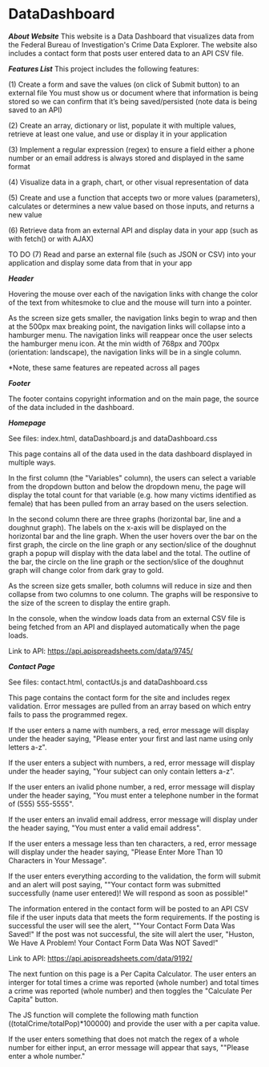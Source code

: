 # DataDashboard 

***About Website***
This website is a Data Dashboard that visualizes data from the Federal Bureau of Investigation's Crime Data Explorer. The website also includes a contact form that posts user entered data to an API CSV file. 

***Features List***
This project includes the following features:

(1) Create a form and save the values (on click of Submit button) to an external file 
You must show us or document where that information is being stored so we can confirm that it’s being saved/persisted (note data is being saved to an API)

(2) Create an array, dictionary or list, populate it with multiple values, retrieve at least one value, and use or display it in your application

(3) Implement a regular expression (regex) to ensure a field either a phone number or an email address is always stored and displayed in the same format

(4) Visualize data in a graph, chart, or other visual representation of data

(5) Create and use a function that accepts two or more values (parameters), calculates or determines a new value based on those inputs, and returns a new value

(6) Retrieve data from an external API and display data in your app (such as with fetch() or with AJAX)

TO DO (7) Read and parse an external file (such as JSON or CSV) into your application and display some data from that in your app



***Header***

Hovering the mouse over each of the navigation links with change the color of the text from whitesmoke to clue and the mouse will turn into a pointer.

As the screen size gets smaller, the navigation links begin to wrap and then at the 500px max breaking point, the navigation links will collapse into a hamburger menu. The navigation links will reappear once the user selects the hamburger menu icon. At the min width of 768px and 700px (orientation: landscape), the navigation links will be in a single column.  

*Note, these same features are repeated across all pages


***Footer***

  The footer contains copyright information and on the main page, the source of the data included in the dashboard.


***Homepage***

See files: index.html, dataDashboard.js and dataDashboard.css

This page contains all of the data used in the data dashboard displayed in multiple ways.  

In the first column (the "Variables" column), the users can select a variable from the dropdown button and below the dropdown menu, the page will display the total count for that variable (e.g. how many victims identified as female) that has been pulled from an array based on the users selection.

In the second column there are three graphs (horizontal bar, line and a doughnut graph).  The labels on the x-axis will be displayed on the horizontal bar and the line graph.  When the user hovers over the bar on the first graph, the circle on the line graph or any section/slice of the doughnut graph a popup will display with the data label and the total. The outline of the bar, the circle on the line graph or the section/slice of the doughnut graph will change color from dark gray to gold. 

As the screen size gets smaller, both columns will reduce in size and then collapse from two columns to one column. The graphs will be responsive to the size of the screen to display the entire graph. 

In the console, when the window loads data from an external CSV file is being fetched from an API and displayed automatically when the page loads.

Link to API: https://api.apispreadsheets.com/data/9745/
 

***Contact Page***

See files: contact.html, contactUs.js and dataDashboard.css

This page contains the contact form for the site and includes regex validation. Error messages are pulled from an array based on which entry fails to pass the programmed regex.

If the user enters a name with numbers, a red, error message will display under the header saying, "Please enter your first and last name using only letters a-z".

If the user enters a subject with numbers, a red, error message will display under the header saying, "Your subject can only contain letters a-z". 

If the user enters an ivalid phone number, a red, error message will display under the header saying, "You must enter a telephone number in the format of (555) 555-5555".

If the user enters an invalid email address, error message will display under the header saying, "You must enter a valid email address". 

If the user enters a message less than ten characters, a red, error message will display under the header saying, "Please Enter More Than 10 Characters in Your Message". 

If the user enters everything according to the validation, the form will submit and an alert will post saying, ""Your contact form was submitted successfully (name user entered)! We will respond as soon as possible!"

The information entered in the contact form will be posted to an API CSV file if the user inputs data that meets the form requirements.  If the posting is successful the user will see the alert, ""Your Contact Form Data Was Saved!"  If the post was not successful, the site will alert the user, "Huston, We Have A Problem! Your Contact Form Data Was NOT Saved!"

Link to API: https://api.apispreadsheets.com/data/9192/


The next funtion on this page is a Per Capita Calculator. The user enters an interger for total times a crime was reported (whole number) and total times a crime was reported (whole number) and then toggles the "Calculate Per Capita" button. 

The JS function will complete the following math function ((totalCrime/totalPop)*100000) and provide the user with a per capita value.  

If the user enters something that does not match the regex of a whole number for either input, an error message will appear that says, ""Please enter a whole number." 